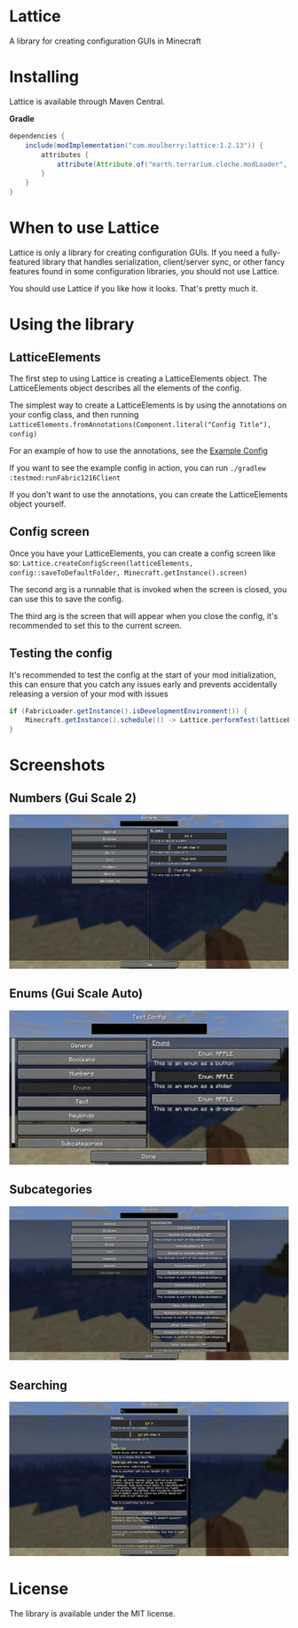 # Lattice

A library for creating configuration GUIs in Minecraft

# Installing

Lattice is available through Maven Central.

__Gradle__
```groovy
dependencies {
    include(modImplementation("com.moulberry:lattice:1.2.13")) {
        attributes {
            attribute(Attribute.of("earth.terrarium.cloche.modLoader", String), "fabric")
        }
    }
}
```

# When to use Lattice
Lattice is only a library for creating configuration GUIs. If you need a fully-featured
library that handles serialization, client/server sync, or other fancy features found
in some configuration libraries, you should not use Lattice.

You should use Lattice if you like how it looks. That's pretty much it.

# Using the library

## LatticeElements
The first step to using Lattice is creating a LatticeElements object.
The LatticeElements object describes all the elements of the config.

The simplest way to create a LatticeElements is by using the annotations on your config class,
and then running `LatticeElements.fromAnnotations(Component.literal("Config Title"), config)`

For an example of how to use the annotations, see the [Example Config](https://github.com/Moulberry/Lattice/blob/master/testmod/src/main/java/com/moulberry/lattice/testmod/TestConfig.java)

If you want to see the example config in action, you can run `./gradlew :testmod:runFabric1216Client`

If you don't want to use the annotations, you can create the LatticeElements object yourself.

## Config screen
Once you have your LatticeElements, you can create a config screen like so:
`Lattice.createConfigScreen(latticeElements, config::saveToDefaultFolder, Minecraft.getInstance().screen)`

The second arg is a runnable that is invoked when the screen is closed, you can use this to save the config.

The third arg is the screen that will appear when you close the config, it's recommended to set this to the current screen.

## Testing the config
It's recommended to test the config at the start of your mod initialization, this can ensure
that you catch any issues early and prevents accidentally releasing a version of your mod with issues

```java
if (FabricLoader.getInstance().isDevelopmentEnvironment()) {
    Minecraft.getInstance().schedule(() -> Lattice.performTest(latticeElements));
}
```

# Screenshots

## Numbers (Gui Scale 2)
![Numbers](https://raw.githubusercontent.com/Moulberry/Lattice/refs/heads/master/screenshots/numbers_guiscale2.png)

## Enums (Gui Scale Auto)
![Enums](https://raw.githubusercontent.com/Moulberry/Lattice/refs/heads/master/screenshots/enums_guiscaleauto.png)

## Subcategories
![Subcategories](https://raw.githubusercontent.com/Moulberry/Lattice/refs/heads/master/screenshots/subcategories.png)

## Searching
![Searching](https://raw.githubusercontent.com/Moulberry/Lattice/refs/heads/master/screenshots/searching.png)

# License
The library is available under the MIT license.
